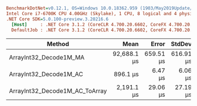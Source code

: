 ``` ini

BenchmarkDotNet=v0.12.1, OS=Windows 10.0.18362.959 (1903/May2019Update/19H1)
Intel Core i7-6700K CPU 4.00GHz (Skylake), 1 CPU, 8 logical and 4 physical cores
.NET Core SDK=5.0.100-preview.3.20216.6
  [Host]     : .NET Core 3.1.2 (CoreCLR 4.700.20.6602, CoreFX 4.700.20.6702), X64 RyuJIT
  DefaultJob : .NET Core 3.1.2 (CoreCLR 4.700.20.6602, CoreFX 4.700.20.6702), X64 RyuJIT


```
|                         Method |        Mean |     Error |    StdDev |     Gen 0 |   Gen 1 |   Gen 2 |  Allocated |
|------------------------------- |------------:|----------:|----------:|----------:|--------:|--------:|-----------:|
|         ArrayInt32_Decode1M_MA | 92,688.1 μs | 659.51 μs | 616.91 μs | 6000.0000 |       - |       - | 29360271 B |
|         ArrayInt32_Decode1M_AC |    896.1 μs |   6.47 μs |   6.06 μs |         - |       - |       - |        1 B |
| ArrayInt32_Decode1M_AC_ToArray |  2,191.1 μs |  29.06 μs |  27.19 μs |   39.0625 | 39.0625 | 39.0625 |  4194333 B |
